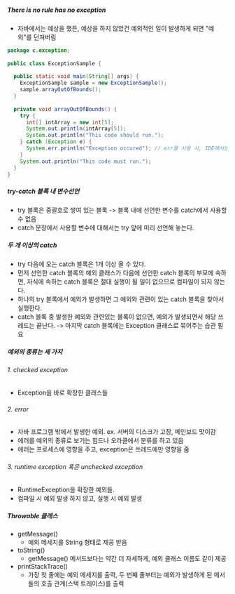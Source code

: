 ##### There is no rule has no exception
- 자바에서는 예상을 했든, 예상을 하지 않았건 예외적인 일이 발생하게 되면 "예외"를 던져버림

```java
package c.exception;  
  
public class ExceptionSample {  
  
  public static void main(String[] args) {  
    ExceptionSample sample = new ExceptionSample();  
    sample.arrayOutOfBounds();  
  }  
  
  private void arrayOutOfBounds() {  
    try {  
      int[] intArray = new int[5];  
      System.out.println(intArray[5]);  
      System.out.println("This code should run.");  
    } catch (Exception e) {  
      System.err.println("Exception occured"); // err를 사용 시, IDE에서는 출력결과가 다른 색으로 표시됨
    }  
    System.out.println("This code must run.");  
  }  
}
```
##### try-catch 블록 내 변수선언
- try 블록은 중괄호로 쌓여 있는 블록 -> 블록 내에 선언한 변수를 catch에서 사용할 수 없음
- catch 문장에서 사용할 변수에 대해서는 try 앞에 미리 선언해 놓는다.
##### 두 개 이상의 catch
- try 다음에 오는 catch 블록은 1개 이상 올 수 있다.
- 먼저 선언한 catch 블록의 예외 클래스가 다음에 선언한 catch 블록의 부모에 속하면, 자식에 속하는 catch 블록은 절대 실행이 될 일이 없으므로 컴파일이 되지 않는다.
- 하나의 try 블록에서 예외가 발생하면 그 예외와 관련이 있는 catch 블록을 찾아서 실행한다.
- catch 블록 중 발생한 예외와 관련있는 블록이 없으면, 예외가 발생되면서 해당 쓰레드는 끝난다.
	-> 마지막 catch 블록에는 Exception 클래스로 묶어주는 습관 필요
##### 예외의 종류는 세 가지
###### 1. checked exception
- Exception을 바로 확장한 클래스들
###### 2. error
- 자바 프로그램 밖에서 발생한 예외. ex. 서버의 디스크가 고장, 메인보드 맛이감
- 에러를 예외의 종류로 보기는 힘드나 오라클에서 분류를 하고 있음
- 에러는 프로세스에 영향을 주고, exception은 쓰레드에만 영향을 줌
###### 3. runtime exception 혹은 unchecked exception
- RuntimeException을 확장한 예외들.
- 컴파일 시 예외 발생 하지 않고, 실행 시 예외 발생

##### Throwable 클래스
- getMessage()
	- 예외 메세지를 String 형태로 제공 받음
- toString()
	- getMessage() 메서드보다는 약간 더 자세하게, 예외 클래스 이름도 같이 제공
- printStackTrace()
	- 가장 첫 줄에는 예외 메세지를 출력, 두 번째 줄부터는 예외가 발생하게 된 메서들의 호출 관계(스택 트레이스)를 출력